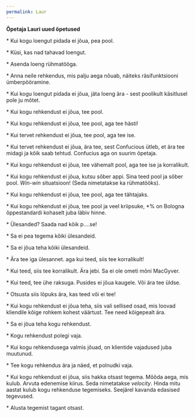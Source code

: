 ```yaml
---
permalink: Laur
---
```


__Õpetaja Lauri uued õpetused__

\* Kui kogu loengut pidada ei jõua, pea pool.

\* Küsi, kas nad tahavad loengut.

\* Asenda loeng rühmatööga.

\* Anna neile rehkendus, mis palju aega nõuab, näiteks räsifunktsiooni ümberpööramine.

\* Kui kogu loengut pidada ei jõua, jäta loeng ära - sest poolikult käsitlusel pole ju mõtet.

\* Kui kogu rehkendust ei jõua, tee pool.

\* Kui kogu rehkendust ei jõua, tee pool, aga tee hästi!

\* Kui tervet rehkendust ei jõua, tee pool, aga tee ise.

\* Kui tervet rehkendust ei jõua, ära tee, sest Confucious ütleb, et ära tee midagi ja kõik saab tehtud. Confucius aga on suurim õpetaja.

\* Kui kogu rehkendust ei jõua, tee vähemalt pool, aga tee ise ja korralikult.

\* Kui kogu rehkendust ei jõua, kutsu sõber appi. Sina teed pool ja sõber pool. _Win-win_ situatsioon! (Seda nimetatakse ka rühmatööks). 

\* Kui kogu rehkendust ei jõua, tee pool, aga tee tähtajaks.

\* Kui kogu rehkendust ei jõua, tee pool ja veel kriipsuke, \*% on Bologna õppestandardi kohaselt juba läbiv hinne.

\* Ülesanded? Saada nad kõik p....se!

\* Sa ei pea tegema kõiki ülesandeid.

\* Sa ei jõua teha kõiki ülesandeid.

\* Ära tee iga ülesannet. aga kui teed, siis tee korralikult!

\* Kui teed, siis tee korralikult. Ära jebi. Sa ei ole ometi mõni MacGyver.

\* Kui teed, tee ühe raksuga. Pusides ei jõua kaugele. Või ära tee üldse.

\* Otsusta siis lõpuks ära, kas teed või ei tee!

\* Kui kogu rehkendust ei jõua teha, siis vali sellised osad, mis loovad kliendile kõige rohkem kohest väärtust. Tee need kõigepealt ära.

\* Sa ei jõua teha kogu rehkendust.

\* Kogu rehkendust polegi vaja.

\* Kui kogu rehkendusega valmis jõuad, on klientide vajadused juba muutunud.

\* Tee kogu rehkendus ära ja näed, et polnudki vaja.

\* Kui kogu rehkendust ei jõua, siis hakka otsast tegema. Mõõda aega, mis kulub. Arvuta edenemise kiirus. Seda nimetatakse _velocity_. Hinda mitu aastat kulub kogu rehkenduse tegemiseks. Seejärel kavanda edasised tegevused.

\* Alusta tegemist tagant otsast.




